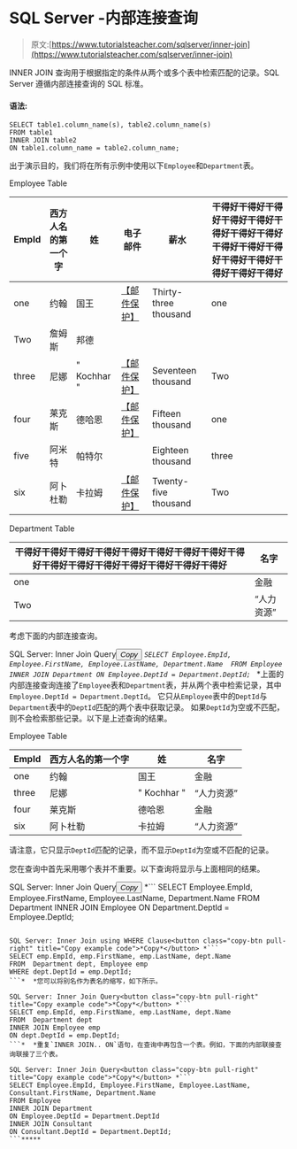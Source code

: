 # SQL Server -内部连接查询

> 原文:[https://www.tutorialsteacher.com/sqlserver/inner-join](https://www.tutorialsteacher.com/sqlserver/inner-join)

INNER JOIN 查询用于根据指定的条件从两个或多个表中检索匹配的记录。SQL Server 遵循内部连接查询的 SQL 标准。

#### 语法:

```
SELECT table1.column_name(s), table2.column_name(s)
FROM table1
INNER JOIN table2
ON table1.column_name = table2.column_name; 
```

出于演示目的，我们将在所有示例中使用以下`Employee`和`Department`表。

Employee Table

| EmpId | 西方人名的第一个字 | 姓 | 电子邮件 | 薪水 | 干得好干得好干得好干得好干得好干得好干得好干得好干得好干得好干得好干得好干得好干得好干得好干得好 |
| --- | --- | --- | --- | --- | --- |
| one | 约翰 | 国王 | [【邮件保护】](/cdn-cgi/l/email-protection) | Thirty-three thousand | one |
| Two | 詹姆斯 | 邦德 |  |  |  |
| three | 尼娜 | " Kochhar " | [【邮件保护】](/cdn-cgi/l/email-protection) | Seventeen thousand | Two |
| four | 莱克斯 | 德哈恩 | [【邮件保护】](/cdn-cgi/l/email-protection) | Fifteen thousand | one |
| five | 阿米特 | 帕特尔 |  | Eighteen thousand | three |
| six | 阿卜杜勒 | 卡拉姆 | [【邮件保护】](/cdn-cgi/l/email-protection) | Twenty-five thousand | Two |

Department Table

| 干得好干得好干得好干得好干得好干得好干得好干得好干得好干得好干得好干得好干得好干得好干得好干得好 | 名字 |
| --- | --- |
| one | 金融 |
| Two | “人力资源” |

考虑下面的内部连接查询。

SQL Server: Inner Join Query<button class="copy-btn pull-right" title="Copy example code">*Copy*</button> *```
SELECT Employee.EmpId, Employee.FirstName, Employee.LastName, Department.Name 
FROM Employee 
INNER JOIN Department
ON Employee.DeptId = Department.DeptId; 
```*  *上面的内部连接查询连接了`Employee`表和`Department`表，并从两个表中检索记录，其中`Employee.DeptId = Department.DeptId`。 它只从`Employee`表中的`DeptId`与`Department`表中的`DeptId`匹配的两个表中获取记录。 如果`DeptId`为空或不匹配，则不会检索那些记录。以下是上述查询的结果。

Employee Table

| EmpId | 西方人名的第一个字 | 姓 | 名字 |
| --- | --- | --- | --- |
| one | 约翰 | 国王 | 金融 |
| three | 尼娜 | " Kochhar " | “人力资源” |
| four | 莱克斯 | 德哈恩 | 金融 |
| six | 阿卜杜勒 | 卡拉姆 | “人力资源” |

请注意，它只显示`DeptId`匹配的记录，而不显示`DeptId`为空或不匹配的记录。

您在查询中首先采用哪个表并不重要。以下查询将显示与上面相同的结果。

SQL Server: Inner Join Query<button class="copy-btn pull-right" title="Copy example code">*Copy*</button> *```
SELECT Employee.EmpId, Employee.FirstName, Employee.LastName, Department.Name 
FROM  Department
INNER JOIN Employee
ON Department.DeptId = Employee.DeptId; 
```*  *使用 INNER JOIN 短语不是强制性的。您可以使用 WHERE 子句来获得相同的结果，如下所示。

SQL Server: Inner Join using WHERE Clause<button class="copy-btn pull-right" title="Copy example code">*Copy*</button> *```
SELECT emp.EmpId, emp.FirstName, emp.LastName, dept.Name 
FROM  Department dept, Employee emp
WHERE dept.DeptId = emp.DeptId; 
```*  *您可以将别名作为表名的缩写，如下所示。

SQL Server: Inner Join Query<button class="copy-btn pull-right" title="Copy example code">*Copy*</button> *```
SELECT emp.EmpId, emp.FirstName, emp.LastName, dept.Name 
FROM  Department dept
INNER JOIN Employee emp
ON dept.DeptId = emp.DeptId; 
```*  *重复`INNER JOIN.. ON`语句，在查询中再包含一个表。例如，下面的内部联接查询联接了三个表。

SQL Server: Inner Join Query<button class="copy-btn pull-right" title="Copy example code">*Copy*</button> *```
SELECT Employee.EmpId, Employee.FirstName, Employee.LastName, Consultant.FirstName, Department.Name 
FROM Employee 
INNER JOIN Department
ON Employee.DeptId = Department.DeptId
INNER JOIN Consultant
ON Consultant.DeptId = Department.DeptId; 
```*****